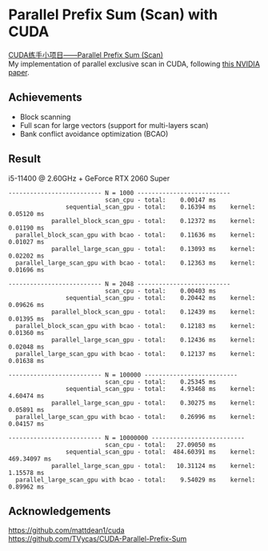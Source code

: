 # Parallel Prefix Sum (Scan) with CUDA
[CUDA练手小项目——Parallel Prefix Sum (Scan)](https://zhuanlan.zhihu.com/p/661460705)  
My implementation of parallel exclusive scan in CUDA, following [this NVIDIA paper](https://developer.download.nvidia.com/compute/cuda/1.1-Beta/x86_website/projects/scan/doc/scan.pdf).  
## Achievements
- Block scanning
- Full scan for large vectors (support for multi-layers scan)
- Bank conflict avoidance optimization (BCAO)
## Result
i5-11400 @ 2.60GHz + GeForce RTX 2060 Super
```
-------------------------- N = 1000 --------------------------
                           scan_cpu - total:    0.00147 ms
                sequential_scan_gpu - total:    0.16394 ms    kernel:    0.05120 ms
            parallel_block_scan_gpu - total:    0.12372 ms    kernel:    0.01190 ms
  parallel_block_scan_gpu with bcao - total:    0.11636 ms    kernel:    0.01027 ms
            parallel_large_scan_gpu - total:    0.13093 ms    kernel:    0.02202 ms
  parallel_large_scan_gpu with bcao - total:    0.12363 ms    kernel:    0.01696 ms

-------------------------- N = 2048 --------------------------
                           scan_cpu - total:    0.00403 ms
                sequential_scan_gpu - total:    0.20442 ms    kernel:    0.09626 ms
            parallel_block_scan_gpu - total:    0.12439 ms    kernel:    0.01395 ms
  parallel_block_scan_gpu with bcao - total:    0.12183 ms    kernel:    0.01360 ms
            parallel_large_scan_gpu - total:    0.12436 ms    kernel:    0.02048 ms
  parallel_large_scan_gpu with bcao - total:    0.12137 ms    kernel:    0.01638 ms

-------------------------- N = 100000 --------------------------
                           scan_cpu - total:    0.25345 ms
                sequential_scan_gpu - total:    4.93468 ms    kernel:    4.60474 ms
            parallel_large_scan_gpu - total:    0.30275 ms    kernel:    0.05891 ms
  parallel_large_scan_gpu with bcao - total:    0.26996 ms    kernel:    0.04157 ms

-------------------------- N = 10000000 --------------------------
                           scan_cpu - total:   27.09050 ms
                sequential_scan_gpu - total:  484.60391 ms    kernel:  469.34097 ms
            parallel_large_scan_gpu - total:   10.31124 ms    kernel:    1.15578 ms
  parallel_large_scan_gpu with bcao - total:    9.54029 ms    kernel:    0.89962 ms
```

## Acknowledgements
https://github.com/mattdean1/cuda  
https://github.com/TVycas/CUDA-Parallel-Prefix-Sum